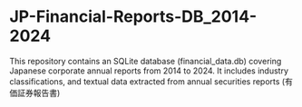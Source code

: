 # JP-Financial-Reports-DB_2014-2024
This repository contains an SQLite database (financial_data.db) covering Japanese corporate annual reports from 2014 to 2024. It includes industry classifications, and textual data extracted from annual securities reports (有価証券報告書)
